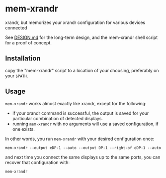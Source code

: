 # mem-xrandr
xrandr, but memorizes your xrandr configuration for various devices connected

See [DESIGN.md](DESIGN.md) for the long-term design, and the mem-xrandr shell script for a proof of concept.

## Installation

copy the "mem-xrandr" script to a location of your choosing, preferably on your `$PATH`.

## Usage

`mem-xrandr` works almost exactly like xrandr, except for the following:

- if your xrandr command is successful, the output is saved for your particular combination of detected displays.
- running `mem-xrandr` with no arguments will use a saved configuration, if one exists.

In other words, you run `mem-xrandr` with your desired configuration once:

```
mem-xrandr --output eDP-1 --auto --output DP-1 --right-of eDP-1 --auto
```

and next time you connect the same displays up to the same ports, you can recover that configuration with:

```
mem-xrandr
```